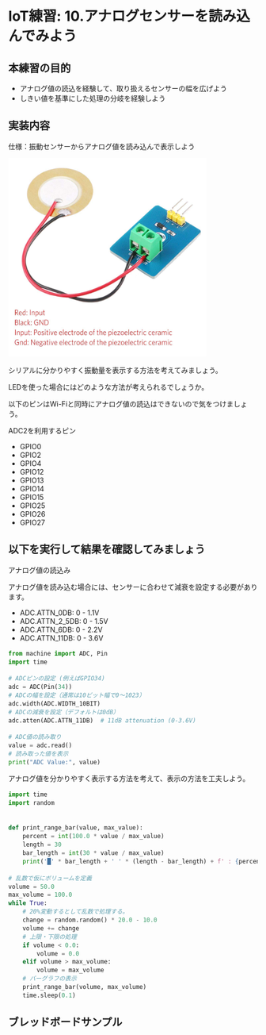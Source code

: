 # IoT練習: 10.アナログセンサーを読み込んでみよう

## 本練習の目的

- アナログ値の読込を経験して、取り扱えるセンサーの幅を広げよう
- しきい値を基準にした処理の分岐を経験しよう

## 実装内容

仕様：振動センサーからアナログ値を読み込んで表示しよう

<img src="practice10_sensor.jpg" width="400px">

シリアルに分かりやすく振動量を表示する方法を考えてみましょう。

LEDを使った場合にはどのような方法が考えられるでしょうか。

以下のピンはWi-Fiと同時にアナログ値の読込はできないので気をつけましょう。

ADC2を利用するピン

- GPIO0
- GPIO2
- GPIO4
- GPIO12
- GPIO13
- GPIO14
- GPIO15
- GPIO25
- GPIO26
- GPIO27

## 以下を実行して結果を確認してみましょう

アナログ値の読込み

アナログ値を読み込む場合には、センサーに合わせて減衰を設定する必要があります。

- ADC.ATTN_0DB: 0 - 1.1V
- ADC.ATTN_2_5DB: 0 - 1.5V
- ADC.ATTN_6DB: 0 - 2.2V
- ADC.ATTN_11DB: 0 - 3.6V

```python
from machine import ADC, Pin
import time

# ADCピンの設定 (例えばGPIO34)
adc = ADC(Pin(34))
# ADCの幅を設定（通常は10ビット幅で0〜1023）
adc.width(ADC.WIDTH_10BIT)
# ADCの減衰を設定（デフォルトは0dB）
adc.atten(ADC.ATTN_11DB)  # 11dB attenuation (0-3.6V)

# ADC値の読み取り
value = adc.read()
# 読み取った値を表示
print("ADC Value:", value)    

```

アナログ値を分かりやすく表示する方法を考えて、表示の方法を工夫しよう。

```python
import time
import random


def print_range_bar(value, max_value):
    percent = int(100.0 * value / max_value)
    length = 30
    bar_length = int(30 * value / max_value)
    print('█' * bar_length + ' ' * (length - bar_length) + f' : {percent} %')

# 乱数で仮にボリュームを定義
volume = 50.0
max_volume = 100.0
while True:
    # 20%変動するとして乱数で処理する。
    change = random.random() * 20.0 - 10.0
    volume += change
    # 上限・下限の処理
    if volume < 0.0:
        volume = 0.0
    elif volume > max_volume:
        volume = max_volume
    # バーグラフの表示
    print_range_bar(volume, max_volume)
    time.sleep(0.1)
```

## ブレッドボードサンプル
